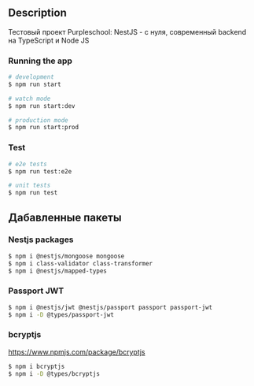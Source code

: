 ## Description

Тестовый проект Purpleschool: NestJS - с нуля, современный backend на TypeScript и Node JS

### Running the app

```bash
# development
$ npm run start

# watch mode
$ npm run start:dev

# production mode
$ npm run start:prod
```

### Test

```bash
# e2e tests
$ npm run test:e2e

# unit tests
$ npm run test
```

## Дабавленные пакеты

### Nestjs packages
```bash
$ npm i @nestjs/mongoose mongoose
$ npm i class-validator class-transformer
$ npm i @nestjs/mapped-types
```

### Passport JWT
```bash
$ npm i @nestjs/jwt @nestjs/passport passport passport-jwt
$ npm i -D @types/passport-jwt
```

### bcryptjs
https://www.npmjs.com/package/bcryptjs
```bash
$ npm i bcryptjs
$ npm i -D @types/bcryptjs 
```
